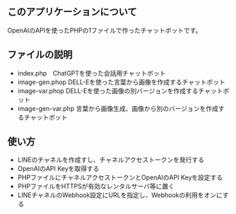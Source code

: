 ## このアプリケーションについて

OpenAIのAPIを使ったPHPの1ファイルで作ったチャットボットです。

## ファイルの説明

- index.php　ChatGPTを使った会話用チャットボット
- image-gen.phop DELL-Eを使った言葉から画像を作成するチャットボット
- image-var.phop DELL-Eを使った画像の別バージョンを作成するチャットボット
- image-gen-var.php 言葉から画像生成、画像から別のバージョンを作成するチャットボット

## 使い方

- LINEのチャネルを作成すし、チャネルアクセストークンを発行する
- OpenAIのAPI Keyを取得する
- PHPファイルにチャネルアクセストークンとOpenAIのAPI Keyを設定する
- PHPファイルをHTTPSが有効なレンタルサーバ等に置く
- LINEチャネルのWebhook設定にURLを指定し、Webhookの利用をオンにする